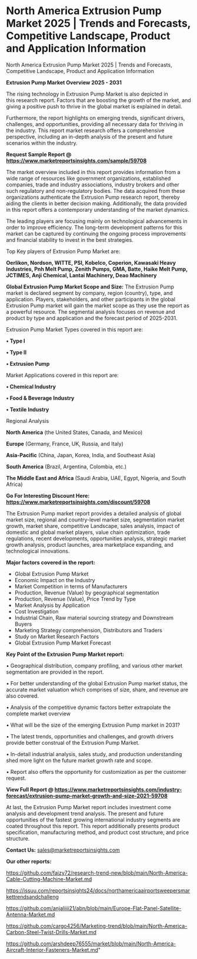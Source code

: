 # North America Extrusion Pump Market 2025 | Trends and Forecasts, Competitive Landscape, Product and Application Information
North America Extrusion Pump Market 2025 | Trends and Forecasts, Competitive Landscape, Product and Application Information

<Strong> Extrusion Pump Market Overview 2025 - 2031</strong>

The rising technology in Extrusion Pump Market is also depicted in this research report. Factors that are boosting the growth of the market, and giving a positive push to thrive in the global market is explained in detail.

Furthermore, the report highlights on emerging trends, significant drivers, challenges, and opportunities, providing all necessary data for thriving in the industry. This report market research offers a comprehensive perspective, including an in-depth analysis of the present and future scenarios within the industry.

<strong>Request Sample Report @ <a href=https://www.marketreportsinsights.com/sample/59708>https://www.marketreportsinsights.com/sample/59708</a></strong>

The market overview included in this report provides information from a wide range of resources like government organizations, established companies, trade and industry associations, industry brokers and other such regulatory and non-regulatory bodies. The data acquired from these organizations authenticate the Extrusion Pump research report, thereby aiding the clients in better decision making. Additionally, the data provided in this report offers a contemporary understanding of the market dynamics.

The leading players are focusing mainly on technological advancements in order to improve efficiency. The long-term development patterns for this market can be captured by continuing the ongoing process improvements and financial stability to invest in the best strategies.

Top Key players of Extrusion Pump Market are:

<strong>Oerlikon, Nordson, WITTE, PSI, Kobelco, Coperion, Kawasaki Heavy Industries, Pnh Melt Pump, Zenith Pumps, GMA, Batte, Haike Melt Pump, JCTIMES, Anji Chemical, Lantai Machinery, Deao Machinery</strong>

<strong><b>Global Extrusion Pump Market Scope and Size:</b></strong>
The Extrusion Pump market is declared segment by company, region (country), type, and application. Players, stakeholders, and other participants in the global Extrusion Pump market will gain the market scope as they use the report as a powerful resource. The segmental analysis focuses on revenue and product by type and application and the forecast period of 2025-2031.

Extrusion Pump Market Types covered in this report are:

<strong>• Type I

• Type II

• Extrusion Pump</strong>

Market Applications covered in this report are:

<strong>• Chemical Industry

• Food & Beverage Industry

• Textile Industry</strong> 

Regional Analysis

<strong>North America</strong> (the United States, Canada, and Mexico)

<strong>Europe</strong> (Germany, France, UK, Russia, and Italy)

<strong>Asia-Pacific</strong> (China, Japan, Korea, India, and Southeast Asia)

<strong>South America</strong> (Brazil, Argentina, Colombia, etc.)

<strong>The Middle East and Africa</strong> (Saudi Arabia, UAE, Egypt, Nigeria, and South Africa)

<strong>Go For Interesting Discount Here: <a href=https://www.marketreportsinsights.com/discount/59708>https://www.marketreportsinsights.com/discount/59708</a></strong>

The Extrusion Pump market report provides a detailed analysis of global market size, regional and country-level market size, segmentation market growth, market share, competitive Landscape, sales analysis, impact of domestic and global market players, value chain optimization, trade regulations, recent developments, opportunities analysis, strategic market growth analysis, product launches, area marketplace expanding, and technological innovations.

<strong><b>Major factors covered in the report:</b></strong>
<ul>
  <li>Global Extrusion Pump Market </li>
  <li>Economic Impact on the Industry</li>
  <li>Market Competition in terms of Manufacturers</li>
  <li>Production, Revenue (Value) by geographical segmentation</li>
  <li>Production, Revenue (Value), Price Trend by Type</li>
  <li>Market Analysis by Application</li>
  <li>Cost Investigation</li>
  <li>Industrial Chain, Raw material sourcing strategy and Downstream Buyers</li>
  <li>Marketing Strategy comprehension, Distributors and Traders</li>
  <li>Study on Market Research Factors</li>
  <li>Global Extrusion Pump Market Forecast</li>
</ul>

<strong><b>Key Point of the Extrusion Pump Market report:</b></strong>

• Geographical distribution, company profiling, and various other market segmentation are provided in the report.

• For better understanding of the global Extrusion Pump market status, the accurate market valuation which comprises of size, share, and revenue are also covered.

• Analysis of the competitive dynamic factors better extrapolate the complete market overview

• What will be the size of the emerging Extrusion Pump market in 2031?

• The latest trends, opportunities and challenges, and growth drivers provide better construal of the Extrusion Pump Market.

• In-detail industrial analysis, sales study, and production understanding shed more light on the future market growth rate and scope.

• Report also offers the opportunity for customization as per the customer request.

<strong><b>View Full Report @ <a href=https://www.marketreportsinsights.com/industry-forecast/extrusion-pump-market-growth-and-size-2021-59708>https://www.marketreportsinsights.com/industry-forecast/extrusion-pump-market-growth-and-size-2021-59708</a></b></strong>


At last, the Extrusion Pump Market report includes investment come analysis and development trend analysis. The present and future opportunities of the fastest growing international industry segments are coated throughout this report. This report additionally presents product specification, manufacturing method, and product cost structure, and price structure.

<strong>Contact Us:</strong>
sales@marketreportsinsights.com

<strong>Our other reports:</strong>

<a href=https://github.com/faizy72/research-trend-new/blob/main/North-America-Cable-Cutting-Machine-Market.md>https://github.com/faizy72/research-trend-new/blob/main/North-America-Cable-Cutting-Machine-Market.md</a>

<a href=https://issuu.com/reportsinsights24/docs/northamericaairportsweepersmarkettrendsandchalleng>https://issuu.com/reportsinsights24/docs/northamericaairportsweepersmarkettrendsandchalleng</a>

<a href=https://github.com/anjaliiii21/abn/blob/main/Europe-Flat-Panel-Satellite-Antenna-Market.md>https://github.com/anjaliiii21/abn/blob/main/Europe-Flat-Panel-Satellite-Antenna-Market.md</a>

<a href=https://github.com/cargo4256/Marketing-trend/blob/main/North-America-Carbon-Steel-Twist-Drills-Market.md>https://github.com/cargo4256/Marketing-trend/blob/main/North-America-Carbon-Steel-Twist-Drills-Market.md</a>

<a href=https://github.com/arshdeep76555/market/blob/main/North-America-Aircraft-Interior-Fasteners-Market.md>https://github.com/arshdeep76555/market/blob/main/North-America-Aircraft-Interior-Fasteners-Market.md</a>"
